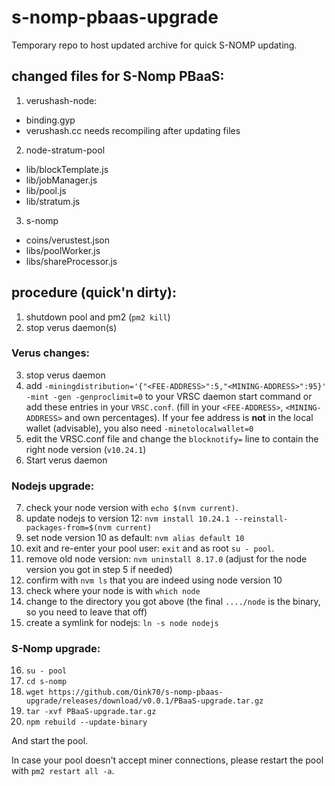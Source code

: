 # s-nomp-pbaas-upgrade
Temporary repo to host updated archive for quick S-NOMP updating.

## changed files for S-Nomp PBaaS:

1) verushash-node:
 - binding.gyp
 - verushash.cc
needs recompiling after updating files

2) node-stratum-pool
 - lib/blockTemplate.js
 - lib/jobManager.js
 - lib/pool.js
 - lib/stratum.js
 
3) s-nomp
 - coins/verustest.json
 - libs/poolWorker.js
 - libs/shareProcessor.js
 
## procedure (quick'n dirty):
 1) shutdown pool and pm2 (`pm2 kill`)
 2) stop verus daemon(s)

### Verus changes:
 3) stop verus daemon
 4) add `-miningdistribution='{"<FEE-ADDRESS>":5,"<MINING-ADDRESS>":95}' -mint -gen -genproclimit=0` to your VRSC daemon start command or add these entries in your `VRSC.conf`. (fill in your `<FEE-ADDRESS>`, `<MINING-ADDRESS>` and own percentages). If your fee address is **not** in the local wallet (advisable), you also need `-minetolocalwallet=0`
 5) edit the VRSC.conf file and change the `blocknotify=` line to contain the right node version (`v10.24.1`)
 6) Start verus daemon
 
### Nodejs upgrade:
 7) check your node version with `echo $(nvm current)`.
 8) update nodejs to version 12: `nvm install 10.24.1 --reinstall-packages-from=$(nvm current)`
 9) set node version 10 as default: `nvm alias default 10`
10) exit and re-enter your pool user: `exit` and as root `su - pool`.
11) remove old node version: `nvm uninstall 8.17.0` (adjust for the node version you got in step 5 if needed)
12) confirm with `nvm ls` that you are indeed using node version 10
13) check where your node is with `which node`
14) change to the directory you got above (the final `..../node` is the binary, so you need to leave that off)
15) create a symlink for nodejs: `ln -s node nodejs`
 
### S-Nomp upgrade:
16) `su - pool`
17) `cd s-nomp`
18) `wget https://github.com/Oink70/s-nomp-pbaas-upgrade/releases/download/v0.0.1/PBaaS-upgrade.tar.gz`
19) `tar -xvf PBaaS-upgrade.tar.gz`
20) `npm rebuild --update-binary`

And start the pool.

In case your pool doesn't accept miner connections, please restart the pool with `pm2 restart all -a`.

